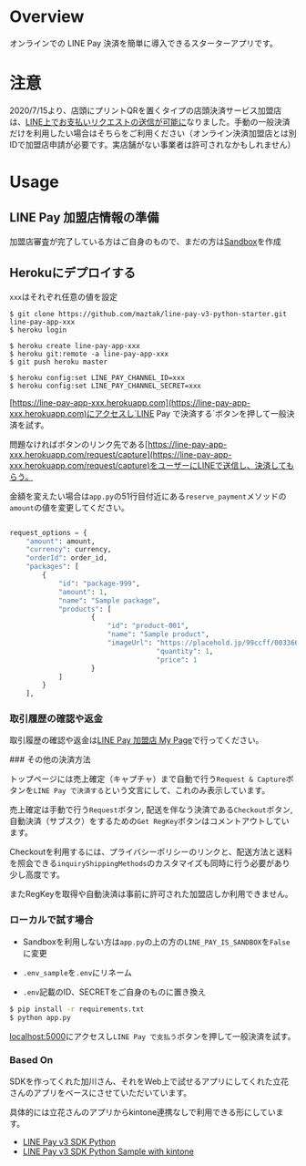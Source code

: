 # Overview

オンラインでの LINE Pay 決済を簡単に導入できるスターターアプリです。

# 注意

2020/7/15より、店頭にプリントQRを置くタイプの店頭決済サービス加盟店は、[LINE上でお支払いリクエストの送信が可能に](http://pay-merchant-blog.line.me/archives/25349264.html)なりました。手動の一般決済だけを利用したい場合はそちらをご利用ください（オンライン決済加盟店とは別IDで加盟店申請が必要です。実店舗がない事業者は許可されなかもしれません）

# Usage

## LINE Pay 加盟店情報の準備

加盟店審査が完了している方はご自身のもので、まだの方は[Sandbox](https://pay.line.me/jp/developers/techsupport/sandbox/testflow?locale=ja_JP)を作成


## Herokuにデプロイする

`xxx`はそれぞれ任意の値を設定

```
$ git clone https://github.com/maztak/line-pay-v3-python-starter.git line-pay-app-xxx
$ heroku login

$ heroku create line-pay-app-xxx
$ heroku git:remote -a line-pay-app-xxx
$ git push heroku master

$ heroku config:set LINE_PAY_CHANNEL_ID=xxx
$ heroku config:set LINE_PAY_CHANNEL_SECRET=xxx
```

[https://line-pay-app-xxx.herokuapp.com](https://line-pay-app-xxx.herokuapp.com)にアクセスし`LINE Pay で決済する`ボタンを押して一般決済を試す。

問題なければボタンのリンク先である[https://line-pay-app-xxx.herokuapp.com/request/capture](https://line-pay-app-xxx.herokuapp.com/request/capture)をユーザーにLINEで送信し、決済してもらう。

金額を変えたい場合は`app.py`の51行目付近にある`reserve_payment`メソッドの`amount`の値を変更してください。

```python

request_options = {
    "amount": amount,
    "currency": currency,
    "orderId": order_id,
    "packages": [
        {
            "id": "package-999",
            "amount": 1,
            "name": "Sample package",
            "products": [
                    {
                        "id": "product-001",
                        "name": "Sample product",
                        "imageUrl": "https://placehold.jp/99ccff/003366/150x150.png?text=Sample%20product",
                                    "quantity": 1,
                                    "price": 1
                    }
            ]
        }
    ],

```

### 取引履歴の確認や返金

取引履歴の確認や返金は[LINE Pay 加盟店 My Page](https://pay.line.me/portal/jp/mypage)で行ってください。

#️## その他の決済方法

トップページには売上確定（キャプチャ）まで自動で行う`Request & Capture`ボタンを`LINE Pay で決済する`という文言にして、これのみ表示しています。

売上確定は手動で行う`Request`ボタン, 配送を伴なう決済である`Checkout`ボタン, 自動決済（サブスク）をするための`Get RegKey`ボタンはコメントアウトしています。

Checkoutを利用するには、プライバシーポリシーのリンクと、配送方法と送料を照会できる`inquiryShippingMethods`のカスタマイズも同時に行う必要があり少し高度です。

またRegKeyを取得や自動決済は事前に許可された加盟店しか利用できません。

### ローカルで試す場合

* Sandboxを利用しない方は`app.py`の上の方の`LINE_PAY_IS_SANDBOX`を`False`に変更

* `.env_sample`を`.env`にリネーム
* `.env`記載のID、SECRETをご自身のものに置き換え


```bash
$ pip install -r requirements.txt
$ python app.py
```

[localhost:5000](localhost:5000)にアクセスし`LINE Pay で支払う`ボタンを押して一般決済を試す。

### Based On

SDKを作ってくれた加川さん、それをWeb上で試せるアプリにしてくれた立花さんのアプリをベースにさせていただいています。

具体的には立花さんのアプリからkintone連携なしで利用できる形にしています。

* [LINE Pay v3 SDK Python](https://github.com/sumihiro3/line-pay-sdk-python)
* [LINE Pay v3 SDK Python Sample with kintone](https://github.com/stachibana/line-pay-v3-python-sdk-sample)